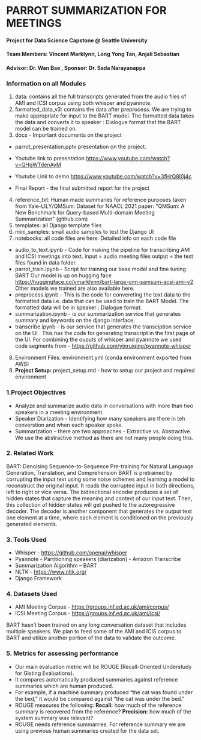 # PARROT SUMMARIZATION FOR MEETINGS
#### Project for Data Science Capstone @ Seattle University
#### Team Members: Vincent Marklynn, Long Yong Tan, Anjali Sebastian
#### Advisor: Dr. Wan Bae , Sponsor: Dr. Sada Narayanappa

### Information on all Modules
1. data: contains all the full transcripts generated from the audio files of AMI and ICSI corpus using both whisper and pyannote.
2. formatted_data_v3: contains the data after preprocess. We are trying to make appropriate for input to the BART model. The formatted data takes the data and converts it to speaker : Dialogue format that the BART model can be trained on.
3. docs - Important documents on the project
- parrot_presentation.pptx presentation on the project. 
- Youtube link to presentation https://www.youtube.com/watch?v=QHgWTdenAyM
- Youtube Link to demo https://www.youtube.com/watch?v=3fHrQ8I0j4c

- Final Report - the final submitted report for the project


4. reference_txt:  Human made summaries for reference purposes taken from  Yale-LILY/QMSum: Dataset for NAACL 2021 paper: "QMSum: A New Benchmark for Query-based Multi-domain Meeting Summarization" (github.com)  
5. templates: all Django template files
6. mini_samples: small audio samples to test the Django UI
7. notebooks: all code files are here. Detailed info on each code file
- audio_to_text.ipynb - Code for making the pipeline for transcribing AMI and ICSI meetings into text. input = audio meeting files output = the text files found in data folder.
- parrot_train.ipynb - Script for training our base model and fine tuning BART 
Our model is up on hugging face  https://huggingface.co/vmarklynn/bart-large-cnn-samsum-acsi-ami-v2
Other models we trained are also available here. 
- preprocess.ipynb - This is the code for convereting the text data to the formatted data i.e. data that can be used to train the BART Model. The formatted data will be in speaker : Dialogue format.
- summarization.ipynb - is our summarization service that generates summary and keywords on the django interface.
- transcribe.ipynb -  is our service that generates the transciption service on the UI . This has the code for generating transcript in the first page of the UI. For combining the ouputs of whisper and pyannote we used code segments from - https://github.com/yinruiqing/pyannote-whisper 
8. Environment Files: environment.yml (conda environment exported from AWS)
9. **Project Setup:** project_setup.md - how to setup our project and required environment


### 1.Project Objectives
- Analyze and summarize audio data in conversations with more than two speakers in a meeting environment.
- Speaker Diarization - Identifying how many speakers are there in teh converstion and when each speaker spoke.  
- Summarization – there are two approaches - Extractive vs. Abstractive. We use the abstractive method as there are not many people doing this. 

### 2. Related Work
BART: Denoising Sequence-to-Sequence Pre-training for Natural Language Generation, Translation, and Comprehension 
BART is pretrained by corrupting the input text using some noise schemes and learning a model to reconstruct the original input. It reads the corrupted input in both directions, left to right or vice versa. The bidirectional encoder produces a set of hidden states that capture the meaning and context of our input text. Then, this collection of hidden states will get pushed to the autoregressive decoder. The decoder is another component that generates the output text one element at a time, where each element is conditioned on the previously generated elements.

### 3. Tools Used
- Whisper -  https://github.com/openai/whisper  
- Pyannote - Partitioning speakers (diarization) - Amazon Transcribe 
- Summarization Algorithm – BART 
- NLTK - https://www.nltk.org/
- Django Framework  

### 4. Datasets Used
- AMI Meeting Corpus - https://groups.inf.ed.ac.uk/ami/corpus/ 
- ICSI Meeting Corpus - https://groups.inf.ed.ac.uk/ami/icsi/ 

BART hasn’t been trained on any long conversation dataset that includes multiple speakers. We plan to feed some of the AMI and ICIS corpus to BART and utilize another portion of the data to validate the outcome. 

### 5. Metrics for assessing performance
- Our main evaluation metric will be ROUGE (Recall-Oriented Understudy for Gisting Evaluations). 
- It compares automatically produced summaries against reference summaries which are human produced. 
- For example, if a machine summary produced “the cat was found under the bed,” it would be compared against “the cat was under the bed.” 
- ROUGE measures the following: **Recall:** how much of the reference summary is recovered from the reference? **Precision:** how much of the system summary was relevant? 
- ROUGE needs reference summarries. For reference summary we are using previous human summaries created for the data set.
